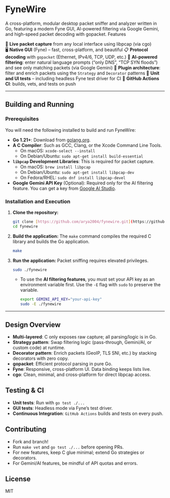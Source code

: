 # FyneWire

A cross-platform, modular desktop packet sniffer and analyzer written in Go, featuring a modern Fyne GUI, AI-powered filtering via Google Gemini, and high-speed packet decoding with gopacket.
Features

🚦 **Live packet capture** from any local interface using libpcap (via cgo)
🖥️ **Native GUI** (Fyne) – fast, cross-platform, and beautiful
📋 **Protocol decoding** with `gopacket` (Ethernet, IPv4/6, TCP, UDP, etc.)
🧠 **AI-powered filtering**: enter natural language prompts (“only DNS”, “TCP SYN floods”) and see only matching packets (via Google Gemini)
🔌 **Plugin architecture**: filter and enrich packets using the `Strategy` and `Decorator` patterns
🧪 **Unit and UI tests** – including headless Fyne test driver for CI
🤖 **GitHub Actions CI**: builds, vets, and tests on push

---
## Building and Running

### Prerequisites

You will need the following installed to build and run FyneWire:

* **Go 1.21+**: Download from [golang.org](https://golang.org/).
* **A C Compiler**: Such as GCC, Clang, or the Xcode Command Line Tools.
    * On macOS: `xcode-select --install`
    * On Debian/Ubuntu: `sudo apt-get install build-essential`
* **`libpcap` Development Libraries**: This is required for packet capture.
    * On macOS: `brew install libpcap`
    * On Debian/Ubuntu: `sudo apt-get install libpcap-dev`
    * On Fedora/RHEL: `sudo dnf install libpcap-devel`
* **Google Gemini API Key** (Optional): Required only for the AI filtering feature. You can get a key from [Google AI Studio](https://aistudio.google.com/).

### Installation and Execution

1.  **Clone the repository:**
    ```bash
    git clone [https://github.com/arya2004/fynewire.git](https://github.com/arya2004/fynewire.git)
    cd fynewire
    ```

2.  **Build the application:**
    The `make` command compiles the required C library and builds the Go application.
    ```bash
    make
    ```

3.  **Run the application:**
    Packet sniffing requires elevated privileges.
    ```bash
    sudo ./fynewire
    ```
    
    * To use the **AI filtering features**, you must set your API key as an environment variable first. Use the `-E` flag with `sudo` to preserve the variable.
        ```bash
        export GEMINI_API_KEY="your-api-key"
        sudo -E ./fynewire
        ```

---
## Design Overview

* **Multi-layered**: C only exposes raw capture; all parsing/logic is in Go.
* **Strategy pattern**: Swap filtering logic (pass-through, Gemini/AI, or custom code) at runtime.
* **Decorator pattern**: Enrich packets (GeoIP, TLS SNI, etc.) by stacking decorators with zero copy.
* **gopacket**: Efficient protocol parsing in pure Go.
* **Fyne**: Responsive, cross-platform UI. Data binding keeps lists live.
* **cgo**: Clean, minimal, and cross-platform for direct libpcap access.

## Testing & CI

* **Unit tests**: Run with `go test ./...`
* **GUI tests**: Headless mode via Fyne’s test driver.
* **Continuous Integration**: `GitHub Actions` builds and tests on every push.

## Contributing

* Fork and branch!
* Run `make vet` and `go test ./...` before opening PRs.
* For new features, keep C glue minimal; extend Go strategies or decorators.
* For Gemini/AI features, be mindful of API quotas and errors.

## License

MIT